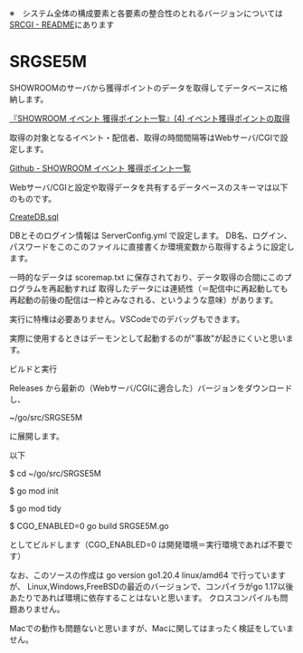 ※　システム全体の構成要素と各要素の整合性のとれるバージョンについては[SRCGI - README](https://github.com/Chouette2100/SRCGI/blob/main/README.md)にあります

# SRGSE5M

SHOWROOMのサーバから獲得ポイントのデータを取得してデータベースに格納します。

[『SHOWROOM イベント 獲得ポイント一覧』(4) イベント獲得ポイントの取得](https://zenn.dev/chouette2100/books/d8c28f8ff426b7/viewer/6349f8)

取得の対象となるイベント・配信者、取得の時間間隔等はWebサーバ/CGIで設定します。

[Github - SHOWROOM イベント 獲得ポイント一覧](https://github.com/Chouette2100/SRCGI)

Webサーバ/CGIと設定や取得データを共有するデータベースのスキーマは以下のものです。

[CreateDB.sql](https://github.com/Chouette2100/SRCGI/blob/main/CreateDB.sql)

DBとそのログイン情報は ServerConfig.yml で設定します。
DB名、ログイン、パスワードをこのこのファイルに直接書くか環境変数から取得するように設定します。

一時的なデータは scoremap.txt に保存されており、データ取得の合間にこのプログラムを再起動すれば
取得したデータには連続性（＝配信中に再起動しても再起動の前後の配信は一枠とみなされる、というような意味）があります。

実行に特権は必要ありません。VSCodeでのデバッグもできます。

実際に使用するときはデーモンとして起動するのが"事故"が起きにくいと思います。

ビルドと実行

Releases から最新の（Webサーバ/CGIに適合した）バージョンをダウンロードし、

~/go/src/SRGSE5M

に展開します。

以下

$ cd ~/go/src/SRGSE5M

$ go mod init

$ go mod tidy

$ CGO_ENABLED=0 go build SRGSE5M.go

としてビルドします（CGO_ENABLED=0 は開発環境＝実行環境であれば不要です）

なお、このソースの作成は go version go1.20.4 linux/amd64 で行っていますが、
Linux,Windows,FreeBSDの最近のバージョンで、コンパイラがgo 1.17以後あたりであれば環境に依存することはないと思います。
クロスコンパイルも問題ありません。

Macでの動作も問題ないと思いますが、Macに関してはまったく検証をしていません。


